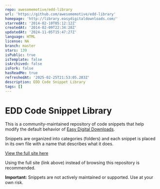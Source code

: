 ```yaml
---
repo: awesomemotive/edd-library
url: 'https://github.com/awesomemotive/edd-library'
homepage: 'http://library.easydigitaldownloads.com/'
starredAt: '2014-02-10T05:12:12Z'
createdAt: '2014-02-09T22:34:28Z'
updatedAt: '2024-11-05T15:47:27Z'
language: HTML
license: NA
branch: master
stars: 139
isPublic: true
isTemplate: false
isArchived: false
isFork: false
hasReadMe: true
refreshedAt: '2025-02-25T21:53:05.283Z'
description: EDD Code Snippet Library
tags: []
---
```


EDD Code Snippet Library
========================

This is a community-maintained repository of code snippets that help modify the default behavior of [Easy Digital Downloads](https://easydigitaldownloads.com).

Snippets are organized into categories (folders) and each snippet is placed in its own file with a name that describes what it does.

[View the full site here](http://library.easydigitaldownloads.com)

Using the full site (link above) instead of browsing this repository is recommended.

**Important:** Snippets are not actively maintained or supported. Use at your own risk.
